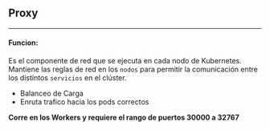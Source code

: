 ## Proxy
---
#### Funcion:
Es el componente de red que se ejecuta en cada nodo de Kubernetes. Mantiene las reglas de red en los `nodos` para permitir la comunicación entre los distintos `servicios` en el clúster.

- Balanceo de Carga
- Enruta trafico hacia los pods correctos


**Corre en los Workers  y requiere el rango de puertos 30000 a 32767**

